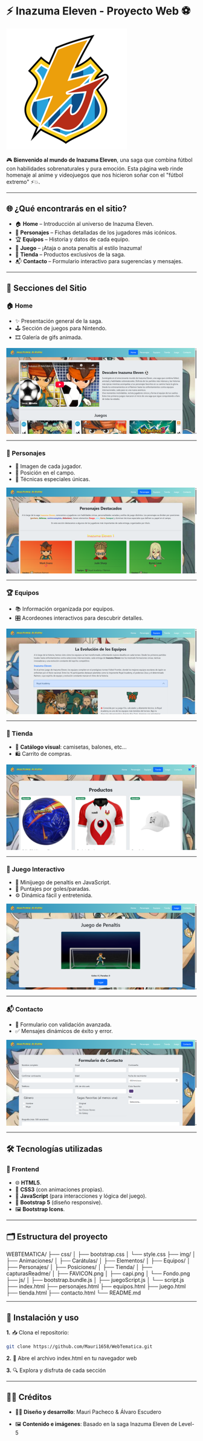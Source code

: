# ⚡ Inazuma Eleven - Proyecto Web ⚽

![Inazuma Eleven Logo](img/FAVICON.png)

🎮 **Bienvenido al mundo de Inazuma Eleven**, una saga que combina fútbol con habilidades sobrenaturales y pura emoción. Esta página web rinde homenaje al anime y videojuegos que nos hicieron soñar con el "fútbol extremo" ⚡💥.

---

## 🌐 ¿Qué encontrarás en el sitio?

- 🏠 **Home** – Introducción al universo de Inazuma Eleven. 
- 👥 **Personajes** – Fichas detalladas de los jugadores más icónicos.
- 🏆 **Equipos** – Historia y datos de cada equipo.
- 🥅 **Juego** – ¡Ataja o anota penaltis al estilo Inazuma!
- 🛒 **Tienda** – Productos exclusivos de la saga.
- 📬 **Contacto** – Formulario interactivo para sugerencias y mensajes.

---

## 📂 Secciones del Sitio

### 🏠 Home

- ✨ Presentación general de la saga.
- 🕹️ Sección de juegos para Nintendo.
- 🎞️ Galería de gifs animada.

![Home](img/capturasReadme/home.png)

---

### 👥 Personajes

- 📸 Imagen de cada jugador.
- 🎯 Posición en el campo.
- 💫 Técnicas especiales únicas.

![Personajes](img/capturasReadme/personajes.png)

---

### 🏆 Equipos

- 📚 Información organizada por equipos.
- 🎛️ Acordeones interactivos para descubrir detalles.  

![Equipos](img/capturasReadme/equipos.png)

---

### 🛒 Tienda

- 🧢 **Catálogo visual**: camisetas, balones, etc...
- 🛍️ Carrito de compras. 

![Tienda](img/capturasReadme/tienda.png)

---

### 🥅 Juego Interactivo

- 🧤 Minijuego de penaltis en JavaScript.
- 🎯 Puntajes por goles/paradas.
- ⚙️ Dinámica fácil y entretenida.

![Juego](img/capturasReadme/juego.png)

---

### 📬 Contacto

- 📝 Formulario con validación avanzada.
- ✅ Mensajes dinámicos de éxito y error.

![Contacto](img/capturasReadme/contacto.png)

---

## 🛠️ Tecnologías utilizadas

### 🔧 Frontend
- 🌐 **HTML5**.
- 🎨 **CSS3** (con animaciones propias).
- 🧠 **JavaScript** (para interacciones y lógica del juego).
- 📱 **Bootstrap 5** (diseño responsive).
- 🖼️ **Bootstrap Icons**.

---

## 🗂️ Estructura del proyecto

WEBTEMATICA/
├── css/
│   ├── bootstrap.css
│   └── style.css
├── img/
│   ├── Animaciones/
│   ├── Carátulas/
│   ├── Elementos/
│   ├── Equipos/
│   ├── Personajes/
│   ├── Posiciones/
│   ├── Tienda/
│   ├── capturasReadme/
│   ├── FAVICON.png
│   ├── capi.png
│   └── Fondo.png
├── js/
│   ├── bootstrap.bundle.js
│   ├── juegoScript.js
│   └── script.js
├── index.html
├── personajes.html
├── equipos.html
├── juego.html
├── tienda.html
├── contacto.html
└── README.md

---

## 🚀 Instalación y uso

**1.** 📥 Clona el repositorio:
   ```bash
   git clone https://github.com/Mauri1658/WebTematica.git
   ```
**2.** 📂 Abre el archivo index.html en tu navegador web

**3.** 🔍 Explora y disfruta de cada sección

---

## 👨‍💻 Créditos

- 🧑‍🎨 **Diseño y desarrollo**: Mauri Pacheco & Álvaro Escudero

- 🖼️ **Contenido e imágenes**: Basado en la saga Inazuma Eleven de Level-5
